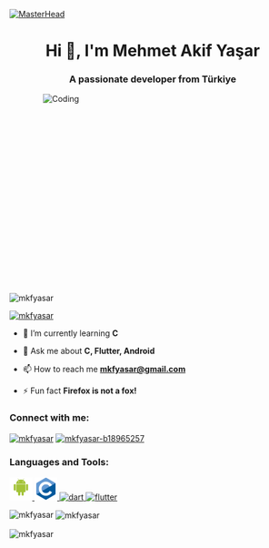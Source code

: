 [![MasterHead](https://www.wearecatalyst.co.uk/hubfs/lightbulb%20gif-1-1.gif)](https://mkfyasar.io)
<h1 align="center">Hi 👋, I'm Mehmet Akif Yaşar</h1>
<h3 align="center">A passionate developer from Türkiye</h3>
<img align="right" src="https://miro.medium.com/max/480/0*GtYskBlGj_q4cMzi.gif" style="width:445px;height:350px;" alt="Coding">



<p align="left"> <img src="https://komarev.com/ghpvc/?username=mkfyasar&label=Profile%20views&color=0e75b6&style=flat" alt="mkfyasar" /> </p>

<p align="left"> <a href="https://twitter.com/mkfyasar" target="blank"><img src="https://img.shields.io/twitter/follow/mkfyasar?logo=twitter&style=for-the-badge" alt="mkfyasar" /></a> </p>

- 🌱 I’m currently learning **C**

- 💬 Ask me about **C, Flutter, Android**

- 📫 How to reach me **mkfyasar@gmail.com**

- ⚡ Fun fact **Firefox is not a fox!**

<h3 align="left">Connect with me:</h3>
<p align="left">
<a href="https://twitter.com/mkfyasar" target="blank"><img align="center" src="https://raw.githubusercontent.com/rahuldkjain/github-profile-readme-generator/master/src/images/icons/Social/twitter.svg" alt="mkfyasar" height="30" width="40" /></a>
<a href="https://linkedin.com/in/mkfyasar-b18965257" target="blank"><img align="center" src="https://raw.githubusercontent.com/rahuldkjain/github-profile-readme-generator/master/src/images/icons/Social/linked-in-alt.svg" alt="mkfyasar-b18965257" height="30" width="40" /></a>
</p>

<h3 align="left">Languages and Tools:</h3>
<p align="left"> <a href="https://developer.android.com" target="_blank" rel="noreferrer"> <img src="https://raw.githubusercontent.com/devicons/devicon/master/icons/android/android-original-wordmark.svg" alt="android" width="40" height="40"/> </a> <a href="https://www.cprogramming.com/" target="_blank" rel="noreferrer"> <img src="https://raw.githubusercontent.com/devicons/devicon/master/icons/c/c-original.svg" alt="c" width="40" height="40"/> </a> <a href="https://dart.dev" target="_blank" rel="noreferrer"> <img src="https://www.vectorlogo.zone/logos/dartlang/dartlang-icon.svg" alt="dart" width="40" height="40"/> </a> <a href="https://flutter.dev" target="_blank" rel="noreferrer"> <img src="https://www.vectorlogo.zone/logos/flutterio/flutterio-icon.svg" alt="flutter" width="40" height="40"/> </a> </p>

<p><img align="left" src="https://github-readme-stats.vercel.app/api/top-langs?username=mkfyasar&show_icons=true&locale=en&layout=compact" alt="mkfyasar" /></p>

<p>&nbsp;<img align="center" src="https://github-readme-stats.vercel.app/api?username=mkfyasar&show_icons=true&locale=en" alt="mkfyasar" /></p>

<p><img align="center" src="https://github-readme-streak-stats.herokuapp.com/?user=mkfyasar&" alt="mkfyasar" /></p>
